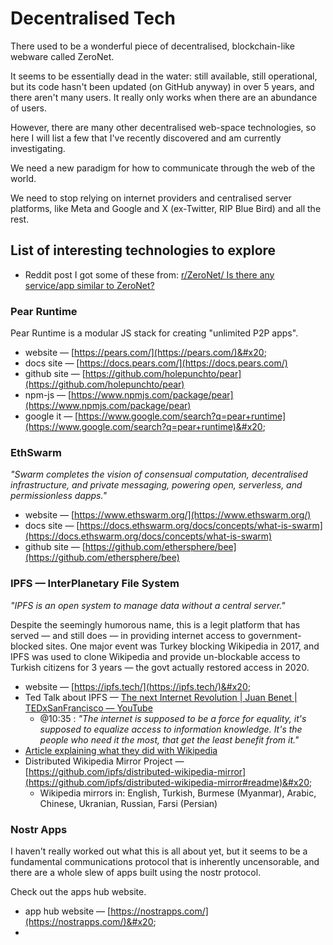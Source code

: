 # Decentralised Tech

There used to be a wonderful piece of decentralised, blockchain-like webware called ZeroNet.

It seems to be essentially dead in the water: still available, still operational, but its code hasn't been updated (on GitHub anyway) in over 5 years, and there aren't many users. It really only works when there are an abundance of users.

However, there are many other decentralised web-space technologies, so here I will list a few that I've recently discovered and am currently investigating.

We need a new paradigm for how to communicate through the web of the world.

We need to stop relying on internet providers and centralised server platforms, like Meta and Google and X (ex-Twitter, RIP Blue Bird) and all the rest.



## List of interesting technologies to explore

* Reddit post I got some of these from: [r/ZeroNet/ Is there any service/app similar to ZeroNet?](https://www.reddit.com/r/zeronet/comments/1i1cmf2/is_there_any_serviceapp_similar_to_zeronet/)&#x20;



### Pear Runtime

Pear Runtime is a modular JS stack for creating "unlimited P2P apps".

* website — [https://pears.com/](https://pears.com/)&#x20;
* docs site — [https://docs.pears.com/](https://docs.pears.com/)
* github site — [https://github.com/holepunchto/pear](https://github.com/holepunchto/pear)
* npm-js — [https://www.npmjs.com/package/pear](https://www.npmjs.com/package/pear)
* google it — [https://www.google.com/search?q=pear+runtime](https://www.google.com/search?q=pear+runtime)&#x20;



### EthSwarm&#x20;

_"Swarm completes the vision of consensual computation, decentralised infrastructure, and private messaging, powering open, serverless, and permissionless dapps."_

* website — [https://www.ethswarm.org/](https://www.ethswarm.org/)
* docs site — [https://docs.ethswarm.org/docs/concepts/what-is-swarm](https://docs.ethswarm.org/docs/concepts/what-is-swarm)
* github site — [https://github.com/ethersphere/bee](https://github.com/ethersphere/bee)



### IPFS — InterPlanetary File System

_"IPFS is an open system to manage data without a central server."_

Despite the seemingly humorous name, this is a legit platform that has served — and still does — in providing internet access to government-blocked sites. One major event was Turkey blocking Wikipedia in 2017, and IPFS was used to clone Wikipedia and provide un-blockable access to Turkish citizens for 3 years — the govt actually restored access in 2020.&#x20;

* website — [https://ipfs.tech/](https://ipfs.tech/)&#x20;
* Ted Talk about IPFS — [The next Internet Revolution | Juan Benet | TEDxSanFrancisco — YouTube ](https://www.youtube.com/watch?v=2RCwZDRwk48)
  * @10:35 : _"The internet is supposed to be a force for equality, it's supposed to equalize access to information knowledge. It's the people who need it the most, that get the least benefit from it."_
* [Article explaining what they did with Wikipedia](https://blog.ipfs.tech/24-uncensorable-wikipedia/)&#x20;
* Distributed Wikipedia Mirror Project — [https://github.com/ipfs/distributed-wikipedia-mirror](https://github.com/ipfs/distributed-wikipedia-mirror#readme)&#x20;
  * Wikipedia mirrors in: English, Turkish, Burmese (Myanmar), Arabic, Chinese, Ukranian, Russian, Farsi (Persian)&#x20;



### Nostr Apps

I haven't really worked out what this is all about yet, but it seems to be a fundamental communications protocol that is inherently uncensorable, and there are a whole slew of apps built using the nostr protocol.&#x20;

Check out the apps hub website.&#x20;

* app hub website — [https://nostrapps.com/](https://nostrapps.com/)&#x20;
*

